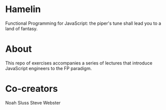 # Hamelin
Functional Programming for JavaScript: the piper's tune shall lead you to a land of fantasy.

# About
This repo of exercises accompanies a series of lectures that introduce JavaScript engineers to the FP paradigm.

# Co-creators
Noah Sluss
Steve Webster